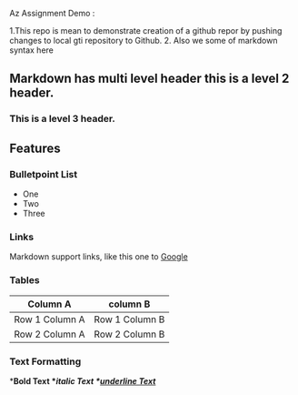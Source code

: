 Az Assignment Demo :

1.This repo is mean to demonstrate creation of a github repor  by pushing changes to local gti repository to Github.
2. Also we some of markdown syntax here

## Markdown has multi level header this is a level 2 header.
### This is a level 3 header.	

## Features

### Bulletpoint List

* One 
* Two
* Three

### Links

Markdown support links, like this one to [Google](https://google.com)


### Tables

|Column A      |column B      |
|--------------|--------------|
|Row 1 Column A|Row 1 Column B|
|Row 2 Column A|Row 2 Column B|


### Text Formatting

*<b>Bold Text<b>
*<i>italic Text<i>
*<u>underline Text<u>